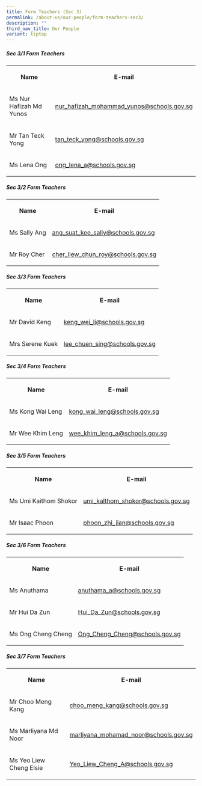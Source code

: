 ```yaml
---
title: Form Teachers (Sec 3)
permalink: /about-us/our-people/form-teachers-sec3/
description: ""
third_nav_title: Our People
variant: tiptap
---
```

<h5>Sec 3/1 Form Teachers</h5>
<table style="minWidth: 50px">
<colgroup>
<col>
<col>
</colgroup>
<tbody>
<tr>
<th rowspan="1" colspan="1">
<p>Name</p>
</th>
<th rowspan="1" colspan="1">
<p>E-mail</p>
</th>
</tr>
<tr>
<td rowspan="1" colspan="1">
<p>Ms Nur Hafizah Md Yunos</p>
</td>
<td rowspan="1" colspan="1">
<p><a href="mailto:nur_hafizah_mohammad_yunos@schools.gov.sg" rel="noopener noreferrer nofollow" target="_blank">nur_hafizah_mohammad_yunos@schools.gov.sg</a>
</p>
</td>
</tr>
<tr>
<td rowspan="1" colspan="1">
<p>Mr Tan Teck Yong</p>
</td>
<td rowspan="1" colspan="1">
<p><a href="mailto:tan_teck_yong@schools.gov.sg" rel="noopener noreferrer nofollow" target="_blank">tan_teck_yong@schools.gov.sg</a>
</p>
</td>
</tr>
<tr>
<td rowspan="1" colspan="1">
<p>Ms Lena Ong</p>
</td>
<td rowspan="1" colspan="1">
<p><a href="mailto:ong_lena_a@schools.gov.sg" rel="noopener noreferrer nofollow" target="_blank">ong_lena_a@schools.gov.sg</a>
</p>
</td>
</tr>
</tbody>
</table>
<h5>Sec 3/2 Form Teachers</h5>
<table style="minWidth: 50px">
<colgroup>
<col>
<col>
</colgroup>
<tbody>
<tr>
<th rowspan="1" colspan="1">
<p>Name</p>
</th>
<th rowspan="1" colspan="1">
<p>E-mail</p>
</th>
</tr>
<tr>
<td rowspan="1" colspan="1">
<p>Ms Sally Ang</p>
</td>
<td rowspan="1" colspan="1">
<p><a href="mailto:ang_suat_kee_sally@schools.gov.sg" rel="noopener noreferrer nofollow" target="_blank">ang_suat_kee_sally@schools.gov.sg</a>
</p>
</td>
</tr>
<tr>
<td rowspan="1" colspan="1">
<p>Mr Roy Cher</p>
</td>
<td rowspan="1" colspan="1">
<p><a href="mailto:cher_liew_chun_roy@schools.gov.sg" rel="noopener noreferrer nofollow" target="_blank">cher_liew_chun_roy@schools.gov.sg</a>
</p>
</td>
</tr>
</tbody>
</table>
<h5>Sec 3/3 Form Teachers</h5>
<table style="minWidth: 50px">
<colgroup>
<col>
<col>
</colgroup>
<tbody>
<tr>
<th rowspan="1" colspan="1">
<p>Name</p>
</th>
<th rowspan="1" colspan="1">
<p>E-mail</p>
</th>
</tr>
<tr>
<td rowspan="1" colspan="1">
<p>Mr David Keng</p>
</td>
<td rowspan="1" colspan="1">
<p><a href="mailto:keng_wei_li@schools.gov.sg" rel="noopener noreferrer nofollow" target="_blank">keng_wei_li@schools.gov.sg</a>
</p>
</td>
</tr>
<tr>
<td rowspan="1" colspan="1">
<p>Mrs Serene Kuek</p>
</td>
<td rowspan="1" colspan="1">
<p><a href="mailto:lee_chuen_sing@schools.gov.sg" rel="noopener noreferrer nofollow" target="_blank">lee_chuen_sing@schools.gov.sg</a>
</p>
</td>
</tr>
</tbody>
</table>
<h5>Sec 3/4 Form Teachers</h5>
<table style="minWidth: 50px">
<colgroup>
<col>
<col>
</colgroup>
<tbody>
<tr>
<th rowspan="1" colspan="1">
<p>Name</p>
</th>
<th rowspan="1" colspan="1">
<p>E-mail</p>
</th>
</tr>
<tr>
<td rowspan="1" colspan="1">
<p>Ms Kong Wai Leng</p>
</td>
<td rowspan="1" colspan="1">
<p><a href="mailto:kong_wai_leng@schools.gov.sg" rel="noopener noreferrer nofollow" target="_blank">kong_wai_leng@schools.gov.sg</a>
</p>
</td>
</tr>
<tr>
<td rowspan="1" colspan="1">
<p>Mr Wee Khim Leng</p>
</td>
<td rowspan="1" colspan="1">
<p><a href="mailto:wee_khim_leng_a@schools.gov.sg" rel="noopener noreferrer nofollow" target="_blank">wee_khim_leng_a@schools.gov.sg</a>
</p>
</td>
</tr>
</tbody>
</table>
<h5>Sec 3/5 Form Teachers</h5>
<table style="minWidth: 50px">
<colgroup>
<col>
<col>
</colgroup>
<tbody>
<tr>
<th rowspan="1" colspan="1">
<p>Name</p>
</th>
<th rowspan="1" colspan="1">
<p>E-mail</p>
</th>
</tr>
<tr>
<td rowspan="1" colspan="1">
<p>Ms Umi Kaithom Shokor</p>
</td>
<td rowspan="1" colspan="1">
<p><a href="mailto:umi_kalthom_shokor@schools.gov.sg" rel="noopener noreferrer nofollow" target="_blank">umi_kalthom_shokor@schools.gov.sg</a>
</p>
</td>
</tr>
<tr>
<td rowspan="1" colspan="1">
<p>Mr Isaac Phoon</p>
</td>
<td rowspan="1" colspan="1">
<p><a href="mailto:phoon_zhi_jian@schools.gov.sg" rel="noopener noreferrer nofollow" target="_blank">phoon_zhi_jian@schools.gov.sg</a>
</p>
</td>
</tr>
</tbody>
</table>
<h5>Sec 3/6 Form Teachers</h5>
<table style="minWidth: 50px">
<colgroup>
<col>
<col>
</colgroup>
<tbody>
<tr>
<th rowspan="1" colspan="1">
<p>Name</p>
</th>
<th rowspan="1" colspan="1">
<p>E-mail</p>
</th>
</tr>
<tr>
<td rowspan="1" colspan="1">
<p>Ms Anuthama</p>
</td>
<td rowspan="1" colspan="1">
<p><a href="mailto:anuthama_a@schools.gov.sg" rel="noopener noreferrer nofollow" target="_blank">anuthama_a@schools.gov.sg</a>
</p>
</td>
</tr>
<tr>
<td rowspan="1" colspan="1">
<p>Mr Hui Da Zun</p>
</td>
<td rowspan="1" colspan="1">
<p><a href="mailto:Hui_Da_Zun@schools.gov.sg" rel="noopener noreferrer nofollow" target="_blank">Hui_Da_Zun@schools.gov.sg</a>
</p>
</td>
</tr>
<tr>
<td rowspan="1" colspan="1">
<p>Ms Ong Cheng Cheng</p>
</td>
<td rowspan="1" colspan="1">
<p><a href="mailto:Ong_Cheng_Cheng@schools.gov.sg" rel="noopener noreferrer nofollow" target="_blank">Ong_Cheng_Cheng@schools.gov.sg</a>
</p>
</td>
</tr>
</tbody>
</table>
<h5>Sec 3/7 Form Teachers</h5>
<table style="minWidth: 50px">
<colgroup>
<col>
<col>
</colgroup>
<tbody>
<tr>
<th rowspan="1" colspan="1">
<p>Name</p>
</th>
<th rowspan="1" colspan="1">
<p>E-mail</p>
</th>
</tr>
<tr>
<td rowspan="1" colspan="1">
<p>Mr Choo Meng Kang</p>
</td>
<td rowspan="1" colspan="1">
<p><a href="mailto:choo_meng_kang@schools.gov.sg" rel="noopener noreferrer nofollow" target="_blank">choo_meng_kang@schools.gov.sg</a>
</p>
</td>
</tr>
<tr>
<td rowspan="1" colspan="1">
<p>Ms Marliyana Md Noor</p>
</td>
<td rowspan="1" colspan="1">
<p><a href="mailto:marliyana_mohamad_noor@schools.gov.sg" rel="noopener noreferrer nofollow" target="_blank">marliyana_mohamad_noor@schools.gov.sg</a>
</p>
</td>
</tr>
<tr>
<td rowspan="1" colspan="1">
<p>Ms Yeo Liew Cheng Elsie</p>
</td>
<td rowspan="1" colspan="1">
<p><a href="mailto:Yeo_Liew_Cheng_A@schools.gov.sg" rel="noopener noreferrer nofollow" target="_blank">Yeo_Liew_Cheng_A@schools.gov.sg</a>
</p>
</td>
</tr>
</tbody>
</table>
<p></p>